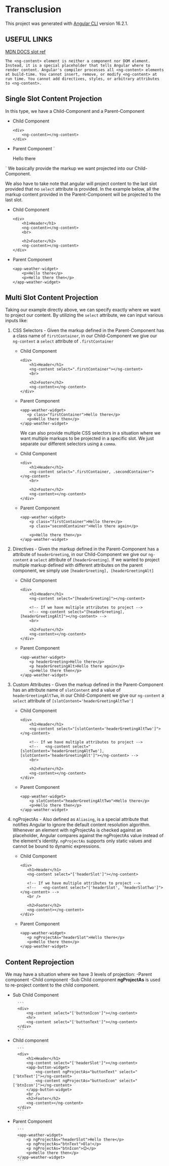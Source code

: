 # Transclusion

This project was generated with [Angular CLI](https://github.com/angular/angular-cli) version 16.2.1.

## USEFUL LINKS

[MDN DOCS slot ref](https://developer.mozilla.org/en-US/docs/Web/API/Web_components/Using_templates_and_slots)

`The <ng-content> element is neither a component nor DOM element. Instead, it is a special placeholder that tells Angular where to render content. Angular's compiler processes all <ng-content> elements at build-time. You cannot insert, remove, or modify <ng-content> at run time. You cannot add directives, styles, or arbitrary attributes to <ng-content>.`

## Single Slot Content Projection

In this type, we have a Child-Component and a Parent-Component

- Child Component
  ```
  <div>
      <ng-content></ng-content>
  </div>
  ```
- Parent Component
  `  <app-weather-widget>
    <p>Hello there</p>
</app-weather-widget>`
  We basically provide the markup we want projected into our Child-Component.

We also have to take note that angular will project content to the last slot provided that no `select` attribute is provided. In the example below, all the markup content provided in the Parent-Component will be projected to the last slot.

- Child Component

  ```
  <div>
      <h1>Header</h1>
      <ng-content></ng-content>
      <br>

      <h2>Footer</h2>
      <ng-content></ng-content>
  </div>
  ```

- Parent Component
  ```
  <app-weather-widget>
      <p>Hello there</p>
      <p>Hello there then</p>
  </app-weather-widget>
  ```

## Multi Slot Content Projection

Taking our example directly above, we can specify exactly where we want to project our content. By utilizing the `select` attribute, we can input various inputs like:

1. CSS Selectors - Given the markup defined in the Parent-Component has a class name of `firstContainer`, in our Child-Component we give our `ng-content` a `select` attribute of `.firstContainer`

   - Child Component

     ```
     <div>
         <h1>Header</h1>
         <ng-content select=".firstContainer"></ng-content>
         <br>

         <h2>Footer</h2>
         <ng-content></ng-content>
     </div>
     ```

   - Parent Component

     ```
     <app-weather-widget>
        <p class="firstContainer">Hello there</p>
        <p>Hello there then</p>
     </app-weather-widget>
     ```

     We can also provide multiple CSS selectors in a situation where we want multiple markups to be projected in a specific slot. We just separate our different selectors using a `comma`.

   - Child Component

     ```
     <div>
         <h1>Header</h1>
         <ng-content select=".firstContainer, .secondContainer"></ng-content>
         <br>

         <h2>Footer</h2>
         <ng-content></ng-content>
     </div>
     ```

   - Parent Component

     ```
     <app-weather-widget>
         <p class="firstContainer">Hello there</p>
         <p class="secondContainer">Hello there again</p>

         <p>Hello there then</p>
     </app-weather-widget>
     ```

2. Directives - Given the markup defined in the Parent-Component has a attribute of `headerGreeting`, in our Child-Component we give our `ng-content` a `select` attribute of `[headerGreeting]`. If we wanted to project multiple markup defined with different attributes on the parent component, we simply use `[headerGreeting], [headerGreetingAlt]`

   - Child Component

     ```
     <div>
         <h1>Header</h1>
         <ng-content select="[headerGreeting]"></ng-content>

         <!-- If we have multiple attributes to project -->
         <!-- <ng-content select="[headerGreeting], [headerGreetingAlt]"></ng-content> -->
         <br>

         <h2>Footer</h2>
         <ng-content></ng-content>
     </div>
     ```

   - Parent Component
     ```
     <app-weather-widget>
         <p headerGreeting>Hello there</p>
         <p headerGreetingAlt>Hello there again</p>
         <p>Hello there then</p>
     </app-weather-widget>
     ```

3. Custom Attributes - Given the markup defined in the Parent-Component has an attribute name of `slotContent` and a value of `headerGreetingAltTwo`, in our Child-Component we give our `ng-content` a `select` attribute of `[slotContent='headerGreetingAltTwo']`

   - Child Component

     ```
     <div>
         <h1>Header</h1>
         <ng-content select="[slotContent='headerGreetingAltTwo']"></ng-content>

         <!-- If we have multiple attributes to project -->
         <!--   <ng-content select="[slotContent='headerGreetingAltTwo'], [slotContent='headerGreetingAlt']"></ng-content> -->
         <br>

         <h2>Footer</h2>
         <ng-content></ng-content>
     </div>
     ```

   - Parent Component
     ```
     <app-weather-widget>
         <p slotContent="headerGreetingAltTwo">Hello there</p>
         <p>Hello there then</p>
     </app-weather-widget>
     ```

4. ngProjectAs - Also defined as `Aliasing`, is a special attribute that notifies Angular to ignore the default content resolution algorithm. Whenever an element with ngProjectAs is checked against an <ng-content> placeholder, Angular compares against the ngProjectAs value instead of the element's identity. `ngProjectAs` supports only static values and cannot be bound to dynamic expressions.

   - Child Component

     ```
     <div>
        <h1>Header</h1>
        <ng-content select="['headerSlot']"></ng-content>

        <!-- If we have multiple attributes to project -->
        <!--   <ng-content select="['headerSlot', 'headerSlotTwo']"></ng-content> -->
        <br />

        <h2>Footer</h2>
        <ng-content></ng-content>
     </div>
     ```

   - Parent Component
     ```
     <app-weather-widget>
        <p ngProjectAs="headerSlot">Hello there</p>
        <p>Hello there then</p>
     </app-weather-widget>
     ```

## Content Reprojection

We may have a situation where we have 3 levels of projection:
-Parent component
-Child component
-Sub Child component
**ngProjectAs** is used to re-project content to the child component.

- Sub Child Component

        ```
        <div>
            <ng-content select="['buttonIcon']"></ng-content>
            <hr>
            <ng-content select="['buttonText']"></ng-content>
        </div>
        ```

- Child component

        ```
        <div>
            <h1>Header</h1>
            <ng-content select="['headerSlot']"></ng-content>
            <app-button-widget>
                <ng-content ngProjectAs="buttonText" select="['btnText']"></ng-content>
                <ng-content ngProjectAs="buttonIcon" select="['btnIcon']"></ng-content>
            </app-button-widget>
            <br />
            <h2>Footer</h2>
            <ng-content></ng-content>
        </div>
        ```

- Parent Component

        ```
        <app-weather-widget>
            <p ngProjectAs="headerSlot">Hello there</p>
            <p ngProjectAs="btnText">Ola!</p>
            <p ngProjectAs="btnIcon">😊</p>
            <p>Hello there then</p>
        </app-weather-widget>
        ```
